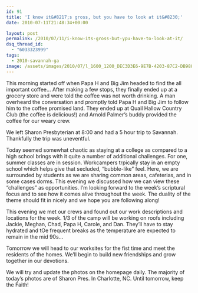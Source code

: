 ```yaml
---
id: 91
title: 'I know it&#8217;s gross, but you have to look at it&#8230;'
date: 2010-07-11T21:48:34+00:00

layout: post
permalink: /2010/07/11/i-know-its-gross-but-ypu-have-to-look-at-it/
dsq_thread_id:
  - "6033323999"
tags:
  - 2010-savannah-ga
image: /assets/images/2010/07/l_1600_1200_DEC3D3E6-9E7B-4203-87C2-DB988A8FAC9F.jpeg
---
```

This morning started off when Papa H and Big Jim headed to find the all important coffee&#8230; After making a few stops, they finally ended up at a grocery store and were told the coffee was not worth drinking. A man overheard the conversation and promptly told Papa H and Big Jim to follow him to the coffee promised land. They ended up at Quail Hallow Country Club (the coffee is delicious!) and Arnold Palmer&#8217;s buddy provided the coffee for our weary crew.

We left Sharon Presbyterian at 8:00 and had a 5 hour trip to Savannah. Thankfully the trip was uneventful.

Today seemed somewhat chaotic as staying at a college as compared to a high school brings with it quite a number of additional challenges. For one, summer classes are in session. Workcampers trpically stay in an empty school which helps give that secluded, &#8220;bubble-like&#8221; feel. Here, we are surrounded by students as we are sharing common areas, cafeterias, and in some cases dorms. This evening we discussed how we can view these &#8220;challenges&#8221; as opportunities. I&#8217;m looking forward to the week&#8217;s scriptural focus and to see how it comes alive throughout the week. The duality of the theme should fit in nicely and we hope you are following along!

This evening we met our crews and found out our work descriptions and locations for the week. 1/3 of the camp will be working on roofs including Jackie, Meghan, Chad, Papa H, Carole, and Dan. They&#8217;ll have to stay hydrated and tOe frequent breaks as the temperature are expected to remain in the mid 90s&#8230;

Tomorrow we will head to our worksites for the fist time and meet the residents of the homes. We&#8217;ll begin to build new friendships and grow together in our devotions. 

We will try and update the photos on the homepage daily. The majority of today&#8217;s photos are of Sharon Pres. In Charlotte, NC. Until tomorrow, keep the Faith! 